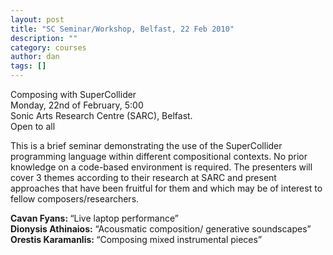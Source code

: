 ```yaml
---
layout: post
title: "SC Seminar/Workshop, Belfast, 22 Feb 2010"
description: ""
category: courses
author: dan
tags: []
---
```

<p>Composing with SuperCollider<br />
Monday, 22nd of February, 5:00<br />
Sonic Arts Research Centre (SARC), Belfast.<br />
Open to all</p>
<p>This is a brief seminar demonstrating the use of the SuperCollider programming language within different compositional contexts. No prior knowledge on a code-based environment is required. The presenters will cover 3 themes according to their research at SARC and present approaches that have been fruitful for them and which may be of interest to fellow composers/researchers.</p>
<p><strong>Cavan Fyans: </strong>&#8220;Live laptop performance&#8221;<br />
<strong>Dionysis Athinaios:</strong> &#8220;Acousmatic composition/ generative soundscapes&#8221;<br />
<strong>Orestis Karamanlis: </strong>&#8220;Composing mixed instrumental pieces&#8221;</p>
